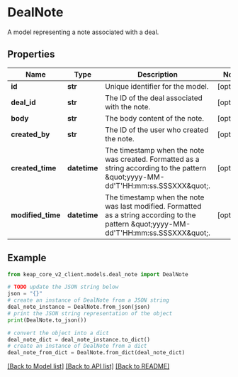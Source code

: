 # DealNote

A model representing a note associated with a deal.

## Properties

Name | Type | Description | Notes
------------ | ------------- | ------------- | -------------
**id** | **str** | Unique identifier for the model. | [optional] 
**deal_id** | **str** | The ID of the deal associated with the note. | [optional] 
**body** | **str** | The body content of the note. | [optional] 
**created_by** | **str** | The ID of the user who created the note. | [optional] 
**created_time** | **datetime** | The timestamp when the note was created. Formatted as a string according to the pattern \&quot;yyyy-MM-dd&#39;T&#39;HH:mm:ss.SSSXXX\&quot;. | [optional] 
**modified_time** | **datetime** | The timestamp when the note was last modified. Formatted as a string according to the pattern \&quot;yyyy-MM-dd&#39;T&#39;HH:mm:ss.SSSXXX\&quot;. | [optional] 

## Example

```python
from keap_core_v2_client.models.deal_note import DealNote

# TODO update the JSON string below
json = "{}"
# create an instance of DealNote from a JSON string
deal_note_instance = DealNote.from_json(json)
# print the JSON string representation of the object
print(DealNote.to_json())

# convert the object into a dict
deal_note_dict = deal_note_instance.to_dict()
# create an instance of DealNote from a dict
deal_note_from_dict = DealNote.from_dict(deal_note_dict)
```
[[Back to Model list]](../README.md#documentation-for-models) [[Back to API list]](../README.md#documentation-for-api-endpoints) [[Back to README]](../README.md)


